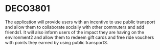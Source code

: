 # DECO3801
The application will provide users with an incentive to use public transport and allow them to collaborate socially with other commuters and add friends1. It will also inform users of the impact they are having on the environment2 and allow them to redeem gift cards and free ride vouchers with points they earned by using public transport3.
